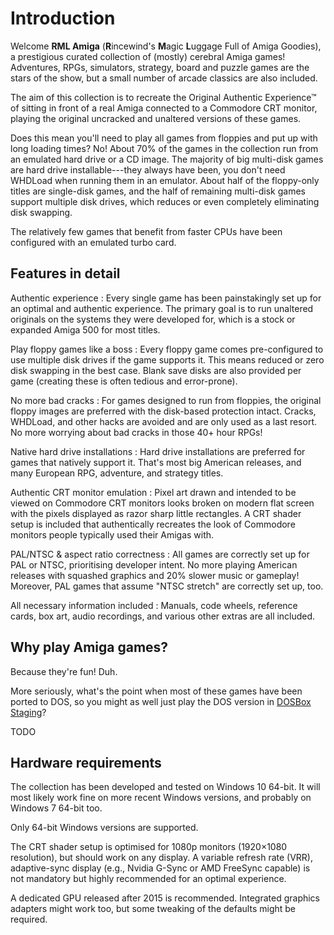 # Introduction

Welcome **RML Amiga** (**R**incewind's **M**agic **L**uggage Full of Amiga
Goodies), a prestigious curated collection of (mostly) cerebral Amiga
games! Adventures, RPGs, simulators, strategy, board and puzzle games are the
stars of the show, but a small number of arcade classics are also included.

The aim of this collection is to recreate the Original Authentic Experience™ of sitting
in front of a real Amiga connected to a Commodore CRT monitor, playing the
original uncracked and unaltered versions of these games.

Does this mean you'll need to play all games from floppies and put up with
long loading times? No! About 70% of the games in the collection run from an
emulated hard drive or a CD image. The majority of big multi-disk games are
hard drive installable---they always have been, you don't need WHDLoad when
running them in an emulator. About half of the floppy-only titles are
single-disk games, and the half of remaining multi-disk games support multiple
disk drives, which reduces or even completely eliminating disk swapping.

The relatively few games that benefit from faster CPUs have been configured
with an emulated turbo card.


## Features in detail

Authentic experience
: Every single game has been painstakingly set up for an optimal and
  authentic experience. The primary goal is to run unaltered originals on the
  systems they were developed for, which is a stock or expanded Amiga 500 for
  most titles.

Play floppy games like a boss
: Every floppy game comes pre-configured to use multiple disk drives if the game
  supports it. This means reduced or zero disk swapping in the best case.
  Blank save disks are also provided per game (creating these is often tedious
  and error-prone).

No more bad cracks
: For games designed to run from floppies, the original floppy
  images are preferred with the disk-based protection intact. Cracks,
  WHDLoad, and other hacks are avoided and are only used as a last resort.
  No more worrying about bad cracks in those 40+ hour RPGs!

Native hard drive installations
: Hard drive installations are preferred for games that natively support it.
  That's most big American releases, and many European RPG, adventure, and
  strategy titles.

Authentic CRT monitor emulation
: Pixel art drawn and intended to be viewed on Commodore CRT monitors looks
  broken on modern flat screen with the pixels displayed as razor sharp little
  rectangles. A CRT shader setup is included that authentically recreates the
  look of Commodore monitors people typically used their Amigas with.

PAL/NTSC & aspect ratio correctness
: All games are correctly set up for PAL or NTSC, prioritising developer
  intent. No more playing American releases with squashed graphics and 20%
  slower music or gameplay! Moreover, PAL games that assume "NTSC stretch" are
  correctly set up, too.

All necessary information included
: Manuals, code wheels, reference cards, box art, audio recordings, and
  various other extras are all included.


## Why play Amiga games?

Because they're fun! Duh.

More seriously, what's the point when most of these games have been ported to
DOS, so you might as well just play the DOS version in [DOSBox
Staging](https://dosbox-staging.github.io/)?

TODO


## Hardware requirements

The collection has been developed and tested on Windows 10 64-bit. It will
most likely work fine on more recent Windows versions, and probably on Windows
7 64-bit too.

Only 64-bit Windows versions are supported.

The CRT shader setup is optimised for 1080p monitors (1920&times;1080
resolution), but should work on any display. A variable refresh rate (VRR),
adaptive-sync display (e.g., Nvidia G-Sync or AMD FreeSync capable) is not
mandatory but highly recommended for an optimal experience.

A dedicated GPU released after 2015 is recommended. Integrated graphics
adapters might work too, but some tweaking of the defaults might be required.

